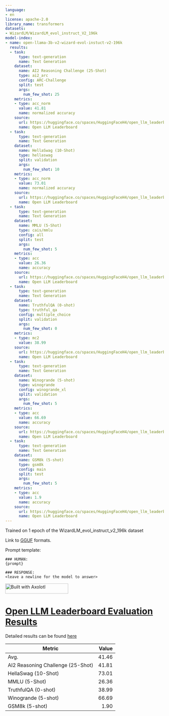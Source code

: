 ```yaml
---
language:
- en
license: apache-2.0
library_name: transformers
datasets:
- WizardLM/WizardLM_evol_instruct_V2_196k
model-index:
- name: open-llama-3b-v2-wizard-evol-instuct-v2-196k
  results:
  - task:
      type: text-generation
      name: Text Generation
    dataset:
      name: AI2 Reasoning Challenge (25-Shot)
      type: ai2_arc
      config: ARC-Challenge
      split: test
      args:
        num_few_shot: 25
    metrics:
    - type: acc_norm
      value: 41.81
      name: normalized accuracy
    source:
      url: https://huggingface.co/spaces/HuggingFaceH4/open_llm_leaderboard?query=harborwater/open-llama-3b-v2-wizard-evol-instuct-v2-196k
      name: Open LLM Leaderboard
  - task:
      type: text-generation
      name: Text Generation
    dataset:
      name: HellaSwag (10-Shot)
      type: hellaswag
      split: validation
      args:
        num_few_shot: 10
    metrics:
    - type: acc_norm
      value: 73.01
      name: normalized accuracy
    source:
      url: https://huggingface.co/spaces/HuggingFaceH4/open_llm_leaderboard?query=harborwater/open-llama-3b-v2-wizard-evol-instuct-v2-196k
      name: Open LLM Leaderboard
  - task:
      type: text-generation
      name: Text Generation
    dataset:
      name: MMLU (5-Shot)
      type: cais/mmlu
      config: all
      split: test
      args:
        num_few_shot: 5
    metrics:
    - type: acc
      value: 26.36
      name: accuracy
    source:
      url: https://huggingface.co/spaces/HuggingFaceH4/open_llm_leaderboard?query=harborwater/open-llama-3b-v2-wizard-evol-instuct-v2-196k
      name: Open LLM Leaderboard
  - task:
      type: text-generation
      name: Text Generation
    dataset:
      name: TruthfulQA (0-shot)
      type: truthful_qa
      config: multiple_choice
      split: validation
      args:
        num_few_shot: 0
    metrics:
    - type: mc2
      value: 38.99
    source:
      url: https://huggingface.co/spaces/HuggingFaceH4/open_llm_leaderboard?query=harborwater/open-llama-3b-v2-wizard-evol-instuct-v2-196k
      name: Open LLM Leaderboard
  - task:
      type: text-generation
      name: Text Generation
    dataset:
      name: Winogrande (5-shot)
      type: winogrande
      config: winogrande_xl
      split: validation
      args:
        num_few_shot: 5
    metrics:
    - type: acc
      value: 66.69
      name: accuracy
    source:
      url: https://huggingface.co/spaces/HuggingFaceH4/open_llm_leaderboard?query=harborwater/open-llama-3b-v2-wizard-evol-instuct-v2-196k
      name: Open LLM Leaderboard
  - task:
      type: text-generation
      name: Text Generation
    dataset:
      name: GSM8k (5-shot)
      type: gsm8k
      config: main
      split: test
      args:
        num_few_shot: 5
    metrics:
    - type: acc
      value: 1.9
      name: accuracy
    source:
      url: https://huggingface.co/spaces/HuggingFaceH4/open_llm_leaderboard?query=harborwater/open-llama-3b-v2-wizard-evol-instuct-v2-196k
      name: Open LLM Leaderboard
---
```


Trained on 1 epoch of the WizardLM_evol_instruct_v2_196k dataset

Link to [GGUF](https://huggingface.co/maddes8cht/harborwater-open-llama-3b-v2-wizard-evol-instuct-v2-196k-gguf) formats.

Prompt template:
```
### HUMAN:
{prompt}

### RESPONSE:
<leave a newline for the model to answer>
```

[<img src="https://raw.githubusercontent.com/OpenAccess-AI-Collective/axolotl/main/image/axolotl-badge-web.png" alt="Built with Axolotl" width="200" height="32"/>](https://github.com/OpenAccess-AI-Collective/axolotl)


# [Open LLM Leaderboard Evaluation Results](https://huggingface.co/spaces/HuggingFaceH4/open_llm_leaderboard)
Detailed results can be found [here](https://huggingface.co/datasets/open-llm-leaderboard/details_harborwater__open-llama-3b-v2-wizard-evol-instuct-v2-196k)

|             Metric              |Value|
|---------------------------------|----:|
|Avg.                             |41.46|
|AI2 Reasoning Challenge (25-Shot)|41.81|
|HellaSwag (10-Shot)              |73.01|
|MMLU (5-Shot)                    |26.36|
|TruthfulQA (0-shot)              |38.99|
|Winogrande (5-shot)              |66.69|
|GSM8k (5-shot)                   | 1.90|

